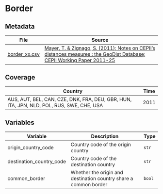 # Border

## Metadata

File |Source
---|---
[border_xx.csv](https://github.com/cverluise/patentcity/tree/master/assets)| [Mayer, T. & Zignago, S. (2011); Notes on CEPII’s distances measures : the GeoDist Database; CEPII Working Paper 2011-25](http://www.cepii.fr/CEPII/fr/bdd_modele/presentation.asp?id=6)

## Coverage

Country | Time
---|---
AUS, AUT, BEL, CAN, CZE, DNK, FRA, DEU, GBR, HUN, ITA, JPN, NLD, POL, RUS, SWE, CHE, USA | 2011

## Variables

Variable|Description    | Type
---|---|---
origin_country_code     | Country code of the origin country| `str`
destination_country_code| Country code of the destination country | `str`
common_border           | Whether the origin and destination country share a common border | `bool`
